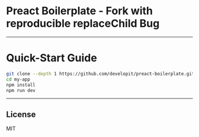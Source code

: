 # Preact Boilerplate - Fork with reproducible replaceChild Bug  

---

# Quick-Start Guide

```sh
git clone --depth 1 https://github.com/developit/preact-boilerplate.git my-app
cd my-app
npm install
npm run dev
```
---

## License

MIT
